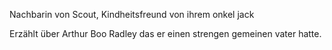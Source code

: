 Nachbarin von Scout, Kindheitsfreund von ihrem onkel jack

Erzählt über Arthur Boo Radley das er einen strengen gemeinen vater hatte.